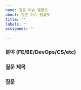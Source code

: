 ```yaml
---
name: 질문 이슈 템플릿
about: 질문 이슈 템플릿
title: ''
labels: ''
assignees: ''

---
```


### 분야 (FE/BE/DevOps/CS/etc)

### 질문 제목

### 질문
